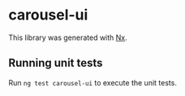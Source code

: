 # carousel-ui

This library was generated with [Nx](https://nx.dev).

## Running unit tests

Run `ng test carousel-ui` to execute the unit tests.
